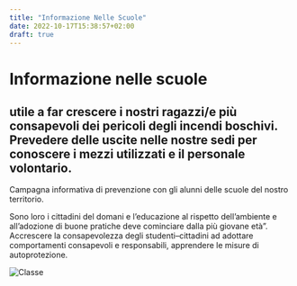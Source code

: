 ```yaml
---
title: "Informazione Nelle Scuole"
date: 2022-10-17T15:38:57+02:00
draft: true
---
```


# Informazione nelle scuole
## utile a far crescere i nostri ragazzi/e più consapevoli dei pericoli degli incendi boschivi. Prevedere delle uscite nelle nostre sedi per conoscere i mezzi utilizzati e il personale volontario.

Campagna informativa di prevenzione con gli alunni delle scuole del nostro territorio.

Sono loro i cittadini del domani e l’educazione al rispetto dell’ambiente e all’adozione di buone pratiche deve cominciare dalla più giovane età”.
Accrescere la consapevolezza degli studenti–cittadini ad adottare comportamenti consapevoli e responsabili, apprendere le misure di autoprotezione.

![Classe](/images/classe.jpg)